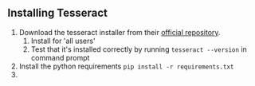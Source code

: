 ## Installing Tesseract
1) Download the tesseract installer from their [official repository](https://digi.bib.uni-mannheim.de/tesseract/tesseract-ocr-setup-3.05.01.exe).
   1) Install for 'all users'
   2) Test that it's installed correctly by running `tesseract --version` in command prompt
2) Install the python requirements `pip install -r requirements.txt`
3) 
